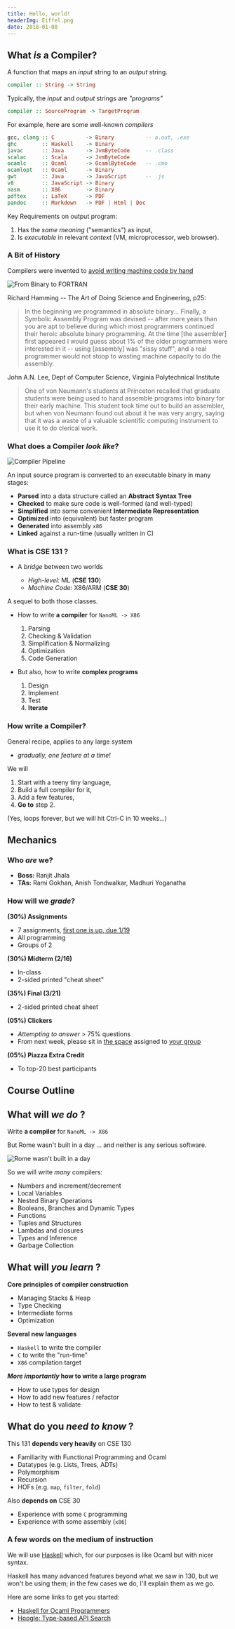 ```yaml
---
title: Hello, world! 
headerImg: Eiffel.png
date: 2018-01-08
---
```



## What *is* a Compiler?

A function that maps an _input_ string to an _output_ string.

```haskell
compiler :: String -> String
```

Typically, the _input_ and _output_ strings are _"programs"_

```haskell
compiler :: SourceProgram -> TargetProgram
```

For example, here are some well-known _compilers_

```haskell
gcc, clang :: C          -> Binary          -- a.out, .exe
ghc        :: Haskell    -> Binary                 
javac      :: Java       -> JvmByteCode     -- .class
scalac     :: Scala      -> JvmByteCode      
ocamlc     :: Ocaml      -> OcamlByteCode   -- .cmo
ocamlopt   :: Ocaml      -> Binary               
gwt        :: Java       -> JavaScript      -- .js
v8         :: JavaScript -> Binary
nasm       :: X86        -> Binary    
pdftex     :: LaTeX      -> PDF
pandoc     :: Markdown   -> PDF | Html | Doc  
```

Key Requirements on output program:

1. Has the _same meaning_ ("semantics") as input,
2. Is _executable_ in relevant _context_ (VM, microprocessor, web browser).

### A Bit of History

Compilers were invented to [avoid writing machine code by hand][soap-fortran-assembly]

![From Binary to FORTRAN](/static/img/binary-soap-fortran.png)

Richard Hamming -- The Art of Doing Science and Engineering, p25:

> In the beginning we programmed in absolute binary...
> Finally, a Symbolic Assembly Program was devised --
> after more years than you are apt to believe during
> which most programmers continued their heroic absolute
> binary programming. At the time [the assembler] first
> appeared I would guess about 1% of the older programmers
> were interested in it -- using [assembly] was "sissy stuff",
> and a real programmer would not stoop to wasting machine
> capacity to do the assembly.

John A.N. Lee, Dept of Computer Science, Virginia Polytechnical Institute

> One of von Neumann's students at Princeton recalled that
> graduate students were being used to hand assemble programs
> into binary for their early machine. This student took time
> out to build an assembler, but when von Neumann found out
> about it he was very angry, saying that it was a waste of
> a valuable scientific computing instrument to use it to do
> clerical work.


### What does a Compiler *look like*?

![Compiler Pipeline](/static/img/compiler-pipeline.png)

An input source program is converted to an executable binary in many stages:

* **Parsed** into a data structure called an **Abstract Syntax Tree**
* **Checked** to make sure code is well-formed (and well-typed)
* **Simplified** into some convenient **Intermediate Representation**
* **Optimized** into (equivalent) but faster program
* **Generated** into assembly `x86`
* **Linked** against a run-time (usually written in C)

### What is CSE 131 ?

* A *bridge* between two worlds

  * _High-level:_ ML        (**CSE 130**)
  * _Machine Code:_ X86/ARM (**CSE  30**)

A sequel to both those classes.

* How to write **a compiler** for `NanoML -> X86`

  1. Parsing
  2. Checking & Validation
  3. Simplification & Normalizing
  4. Optimization
  5. Code Generation


* But also, how to write **complex programs**

  1. Design
  2. Implement
  3. Test
  4. **Iterate**

### How write a Compiler?

General recipe, applies to any large system

+ *gradually, one feature at a time!*

We will

1. Start with a teeny tiny language,
2. Build a full compiler for it,
3. Add a few features,
4. **Go to** step 2.

(Yes, loops forever, but we will hit Ctrl-C in 10 weeks...)

## Mechanics

### Who *are* we?

* **Boss:** Ranjit Jhala
* **TAs:** Rami Gokhan, Anish Tondwalkar, Madhuri Yoganatha 

### How will we *grade*?

**(30%) Assignments**

+ 7 assignments, [first one is up, due 1/19](https://github.com/ucsd-cse131/00-warmup)
+ All programming
+ Groups of 2


**(30%) Midterm (2/16)**

+ In-class  
+ 2-sided printed "cheat sheet"


**(35%) Final (3/21)**

+ 2-sided printed cheat sheet


**(05%) Clickers**

+ *Attempting to answer* > 75% questions
+ From next week, please sit in [the space](/static/img/center119.pdf) assigned to [your group](/static/img/groups.txt)

**(05%) Piazza Extra Credit**

+ To top-20 best participants


## Course Outline

## What will *we do* ?

Write **a compiler** for `NanoML -> X86`

But Rome wasn't built in a day ... and neither is any serious software.

![Rome wasn't built in a day](/static/img/Eiffel.jpg)

So we will write _many_ compilers:

* Numbers and increment/decrement
* Local Variables
* Nested Binary Operations
* Booleans, Branches and Dynamic Types
* Functions
* Tuples and Structures
* Lambdas and closures
* Types and Inference
* Garbage Collection

## What will *you learn* ?

**Core principles of compiler construction**

* Managing Stacks & Heap
* Type Checking
* Intermediate forms
* Optimization

**Several new languages**

* `Haskell` to write the compiler
* `C`       to write the "run-time"
* `X86`     compilation target

**_More importantly_ how to write a large program**

* How to use types for design
* How to add new features / refactor
* How to test & validate   


## What do you *need to know* ?

This 131 **depends very heavily** on CSE 130

* Familiarity with Functional Programming and Ocaml
* Datatypes (e.g. Lists, Trees, ADTs)
* Polymorphism
* Recursion
* HOFs (e.g. `map`, `filter`, `fold`)

Also **depends on** CSE 30

* Experience with some `C` programming
* Experience with some assembly (`x86`)

### A few words on the medium of instruction

We will use [Haskell](https://haskell-lang.org/) which, for our
purposes is like Ocaml but with nicer syntax.

Haskell has many advanced features beyond what we saw in 130,
but we won't be using them; in the few cases we do, I'll explain
them as we go.

Here are some links to get you started:

* [Haskell for Ocaml Programmers][haskell-for-ocamlers]
* [Hoogle: Type-based API Search][hoogle]

[hoogle]: https://www.haskell.org/hoogle/
[haskell-for-ocamlers]: http://science.raphael.poss.name/haskell-for-ocaml-programmers.html
[soap-fortran-assembly]: http://worrydream.com/dbx/

